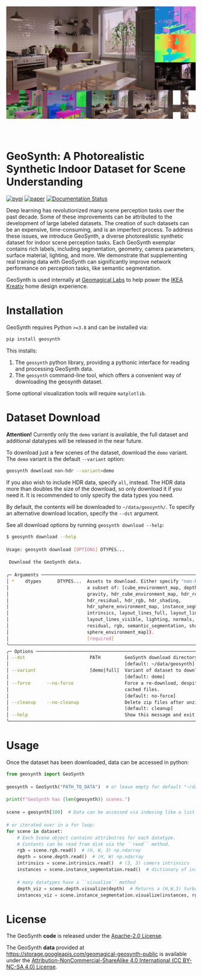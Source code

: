 <h1 align="center">
   <img src="https://raw.githubusercontent.com/geomagical/geosynth/main/assets/banner.jpg" width="600">
</h1><br>

# GeoSynth: A Photorealistic Synthetic Indoor Dataset for Scene Understanding

[![pypi](https://img.shields.io/pypi/v/geosynth.svg)](https://pypi.python.org/pypi/geosynth)
[![paper](https://img.shields.io/badge/ieee%20vr-paper-green)](https://ieeexplore.ieee.org/document/10050341)
[![Documentation Status](https://readthedocs.org/projects/geosynth/badge/?version=latest)](https://geosynth.readthedocs.io/en/latest/?badge=latest)


Deep learning has revolutionized many scene perception tasks
over the past decade. Some of these improvements can be attributed
to the development of large labeled datasets. The creation of such
datasets can be an expensive, time-consuming, and is an imperfect
process. To address these issues, we introduce GeoSynth, a diverse
photorealistic synthetic dataset for indoor scene perception tasks.
Each GeoSynth exemplar contains rich labels, including segmentation,
geometry, camera parameters, surface material, lighting, and
more. We demonstrate that supplementing real training data with
GeoSynth can significantly improve network performance on
perception tasks, like semantic segmentation.

GeoSynth is used internally at [Geomagical Labs](https://www.geomagical.com) to help power the [IKEA Kreativ](https://www.ikea.com/us/en/home-design/) home design experience.


# Installation
GeoSynth requires Python ``>=3.8`` and can be installed via:

```bash
pip install geosynth
```

This installs:
1. The `geosynth` python library, providing a pythonic interface for
   reading and processing GeoSynth data.
2. The `geosynth` command-line tool, which offers a convenient way of
   downloading the geosynth dataset.

Some optional visualization tools will require `matplotlib`.

# Dataset Download

**Attention!** Currently only the `demo` variant is available, the full dataset and additional datatypes will be released in the near future.

<!---
To download all non-hdr dataset, run:

```bash
geosynth download non-hdr --variant=full
```
-->

To download just a few scenes of the dataset, download the `demo` variant.
The `demo` variant is the default `--variant` option:


```bash
geosynth download non-hdr --variant=demo
```

If you also wish to include HDR data, specify `all`, instead.
The HDR data more than doubles the size of the download, so only download it if you need it.
It is recommended to only specify the data types you need.

By default, the contents will be downloaded to `~/data/geosynth/`.
To specify an alternative download location, specify the `--dst` argument.

See all download options by running `geosynth download --help`:

```bash
$ geosynth download --help

Usage: geosynth download [OPTIONS] DTYPES...

 Download the GeoSynth data.

╭─ Arguments ──────────────────────────────────────────────────────────────────────────╮
│ *    dtypes      DTYPES...  Assets to download. Either specify "non-hdr", "all", or  │
│                             a subset of: [cube_environment_map, depth, extrinsics,   │
│                             gravity, hdr_cube_environment_map, hdr_reflectance,      │
│                             hdr_residual, hdr_rgb, hdr_shading,                      │
│                             hdr_sphere_environment_map, instance_segmentation,       │
│                             intrinsics, layout_lines_full, layout_lines_occluded,    │
│                             layout_lines_visible, lighting, normals, reflectance,    │
│                             residual, rgb, semantic_segmentation, shading,           │
│                             sphere_environment_map]).                                │
│                             [required]                                               │
╰──────────────────────────────────────────────────────────────────────────────────────╯
╭─ Options ────────────────────────────────────────────────────────────────────────────╮
│ --dst                        PATH         GeoSynth download directory.               │
│                                           [default: ~/data/geosynth]                 │
│ --variant                    [demo|full]  Variant of dataset to download.            │
│                                           [default: demo]                            │
│ --force      --no-force                   Force a re-download, despite locally       │
│                                           cached files.                              │
│                                           [default: no-force]                        │
│ --cleanup    --no-cleanup                 Delete zip files after unzipping.          │
│                                           [default: cleanup]                         │
│ --help                                    Show this message and exit.                │
╰──────────────────────────────────────────────────────────────────────────────────────╯
```

<!---
Currently, the following data types have been released:

* `rgb`
* `hdr_rgb`
* `depth`
* `normals`
* `intrinsics`
* `gravity`
* `semantic_segmentation`
* `instance_segmentation`
* `shading`
* `reflectance`
* `residual`
* `hdr_shading`
* `hdr_reflectance`
* `hdr_residual`
-->


# Usage
Once the dataset has been downloaded, data can be accessed in python:

```python
from geosynth import GeoSynth

geosynth = GeoSynth("PATH_TO_DATA")  # or leave empty for default "~/data/geosynth/".

print(f"GeoSynth has {len(geosynth)} scenes.")

scene = geosynth[100]  # Data can be accessed via indexing like a list.

# or iterated over in a for loop:
for scene in dataset:
    # Each Scene object contains attributres for each datatype.
    # Contents can be read from disk via the ``read`` method.
    rgb = scene.rgb.read()  # (H, W, 3) np.ndarray
    depth = scene.depth.read()  # (H, W) np.ndarray
    intrinsics = scene.intrinsics.read()  # (3, 3) camera intrinsics
    instances = scene.instance_segmentation.read()  # dictionary of instance masks.

    # many datatypes have a ``visualize`` method
    depth_viz = scene.depth.visualize(depth)  # Returns a (H,W,3) turbo-colorized image.
    instances_viz = scene.instance_segmentation.visualize(instances, rgb=rgb)
```

# License
The GeoSynth **code** is released under the [Apache-2.0 License](https://www.apache.org/licenses/LICENSE-2.0.html).

The GeoSynth **data** provided at https://storage.googleapis.com/geomagical-geosynth-public is available under the [Attribution-NonCommercial-ShareAlike 4.0 International (CC BY-NC-SA 4.0) License](https://creativecommons.org/licenses/by-nc-sa/4.0/).
